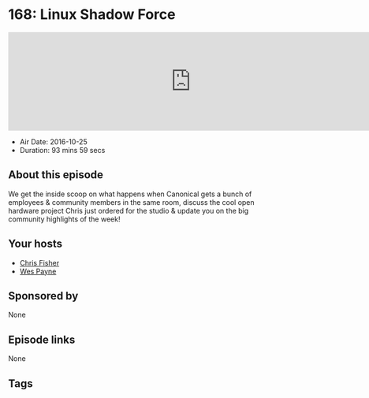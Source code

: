 # 168: Linux Shadow Force

<iframe src="https://player.fireside.fm/v2/RUkczH-V+VhTy2j6l?theme=dark" width="740" height="200" frameborder="0" scrolling="no"></iframe>

* Air Date: 2016-10-25
* Duration: 93 mins 59 secs

## About this episode

We get the inside scoop on what happens when Canonical gets a bunch of employees & community members in the same room, discuss the cool open hardware project Chris just ordered for the studio & update you on the big community highlights of the week!

## Your hosts
* [Chris Fisher](https://linuxunplugged.com/hosts/chrislas)
* [Wes Payne](https://linuxunplugged.com/hosts/wes)

## Sponsored by

None



## Episode links

None



## Tags

